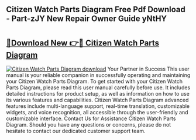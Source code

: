 ## Citizen Watch Parts Diagram Free Pdf Download - Part-zJY New Repair Owner Guide yNtHY

# <h2><a href="http://dfskmp.blite.top/?on=Citizen+Watch+Parts+Diagram">🔗Download New 👉🔴 Citizen Watch Parts Diagram</a></h2>

[![Citizen Watch Parts Diagram download](https://i.imgur.com/lujVjoI.png)](http://dfskmp.blite.top/?on=Citizen+Watch+Parts+Diagram)
Your Partner in Success This user manual is your reliable companion in successfully operating and maintaining your Citizen Watch Parts Diagram. To get started with your Citizen Watch Parts Diagram, please read this user manual carefully before use. It includes detailed instructions for product setup, as well as information on how to use its various features and capabilities. Citizen Watch Parts Diagram advanced features include multi-language support, real-time translation, customizable widgets, and voice recognition, all accessible through the user-friendly and customizable interface. Contact Us for Assistance Citizen Watch Parts Diagram. Should you have any questions or concerns, please do not hesitate to contact our dedicated customer support team.
